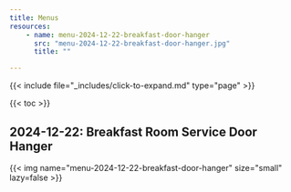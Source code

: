 ```yaml
---
title: Menus
resources:
    - name: menu-2024-12-22-breakfast-door-hanger
      src: "menu-2024-12-22-breakfast-door-hanger.jpg"
      title: ""

---
```


{{< include file="_includes/click-to-expand.md" type="page" >}}

{{< toc >}}

## 2024-12-22: Breakfast Room Service Door Hanger

{{< img name="menu-2024-12-22-breakfast-door-hanger" size="small" lazy=false >}}

